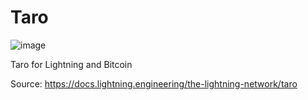 # Taro
![image](https://user-images.githubusercontent.com/83122757/162589800-800ce76f-ef77-43a7-8f00-6d2cda3e3f76.png)

Taro for Lightning and Bitcoin

Source: https://docs.lightning.engineering/the-lightning-network/taro
